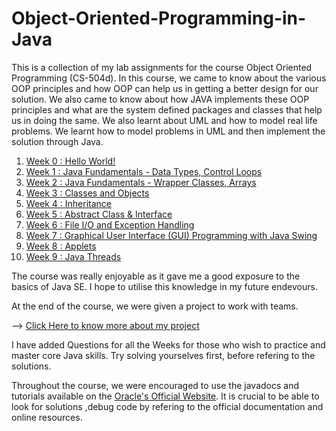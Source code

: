 # Object-Oriented-Programming-in-Java

This is a collection of my lab assignments for the course Object Oriented Programming (CS-504d). In this course, we came to know about the various OOP principles and how OOP can help us in getting a better design for our solution. We also came to know about how JAVA implements these OOP principles and what are the system defined packages and classes that help us in doing the same. We also learnt about UML and how to model real life problems. We learnt how to model problems in UML and then implement the solution through Java.  

1. <a href = "https://github.com/bhaskarcodes/Object-Oriented-Programming-in-Java/tree/master/Week%200">Week 0 : Hello World!</a><br />
2. <a href = "https://github.com/bhaskarcodes/Object-Oriented-Programming-in-Java/tree/master/Week%208">Week 1 : Java Fundamentals - Data Types, Control Loops</a><br />
2. <a href = "https://github.com/bhaskarcodes/Object-Oriented-Programming-in-Java/tree/master/Week%201">Week 2 : Java Fundamentals - Wrapper Classes, Arrays</a><br />
3. <a href = "https://github.com/bhaskarcodes/Object-Oriented-Programming-in-Java/tree/master/Week%202">Week 3 : Classes and Objects</a><br />
4. <a href = "https://github.com/bhaskarcodes/Object-Oriented-Programming-in-Java/tree/master/Week%203">Week 4 : Inheritance</a><br />
5. <a href = "https://github.com/bhaskarcodes/Object-Oriented-Programming-in-Java/tree/master/Week%204">Week 5 : Abstract Class & Interface</a><br />
6. <a href = "https://github.com/bhaskarcodes/Object-Oriented-Programming-in-Java/tree/master/Week%205">Week 6 : File I/O and Exception Handling</a><br />
7. <a href = "https://github.com/bhaskarcodes/Object-Oriented-Programming-in-Java/tree/master/Week%206">Week 7 : Graphical User Interface (GUI) Programming with Java Swing</a><br />
8. <a href = "https://github.com/bhaskarcodes/Object-Oriented-Programming-in-Java/tree/master/Week%207">Week 8 : Applets</a><br />
9. <a href = "https://github.com/bhaskarcodes/Object-Oriented-Programming-in-Java/tree/master/Week%208">Week 9 : Java Threads</a><br />

The course was really enjoyable as it gave me a good exposure to the basics of Java SE. I hope to utilise this knowledge in my future endevours.

At the end of the course, we were given a project to work with teams.

--> <a href = "">Click Here  to know more about my project</a>

I have added Questions for all the Weeks for those who wish to practice and master core Java skills. Try solving yourselves first, before refering to the solutions. 

Throughout the course, we were encouraged to use the javadocs and tutorials available on the <a href = "https://docs.oracle.com/javase/tutorial/">Oracle's Official Website</a>. It is crucial to be able to look for solutions ,debug code by refering to the official documentation and online resources. 

